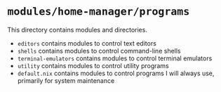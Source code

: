 # `modules/home-manager/programs`
This directory contains modules and directories.
- `editors` contains modules to control text editors
- `shells` contains modules to control command-line shells
- `terminal-emulators` contains modules to control terminal emulators
- `utility` contains modules to control utility programs
- `default.nix` contains modules to control programs I will always use, primarily for system maintenance
